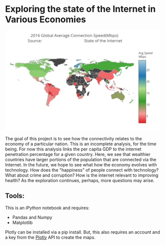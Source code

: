# Exploring the state of the Internet in Various Economies

![Image](https://github.com/gmsardane/Exploring-the-state-of-the-Internet-in-Various-Economies/blob/master/2016%20Average%20Internet%20Speeds.png)

The goal of this project is to see how the connectivity relates to the economy 
of a particular nation. This is an incomplete analysis, for the time being. For 
now this analysis links the per capita GDP to the internet penetration percentage for a given country.
Here, we see that wealthier countries have larger portions of the population that are connected via the Internet.
In the future, we hope to see what how the economy evolves with technology. How does the "happiness" of people connect with technology?
What about crime and corruption? How is the internet relevant to improving health? As the exploration continues, perhaps, more questions 
may arise.

## Tools:
This is an iPython notebook and requires:
 
 + Pandas and Numpy
 + Matplotlib

Plotly can be installed via a pip install. But, this also requires an account and a key from the [Plotly](https://plot.ly/python/choropleth-maps/) API to create the maps.



